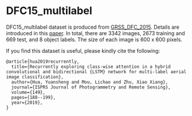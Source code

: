# DFC15_multilabel

DFC15_multilabel dataset is produced from [GRSS_DFC_2015](http://www.grss-ieee.org/community/technical-committees/data-fusion/2015-ieee-grss-data-fusion-contest/). Details are introduced in this [paper](https://arxiv.org/pdf/1807.11245.pdf). In total, there are 3342 images, 2673 training and 669 test, and 8 object labels. The size of each image is 600 x 600 pixels.

If you find this dataset is useful, please kindly cite the following:
```
@article{hua2019recurrently,
  title={Recurrently exploring class-wise attention in a hybrid convolutional and bidirectional {LSTM} network for multi-label aerial image classification},
  author={Hua, Yuansheng and Mou, Lichao and Zhu, Xiao Xiang},
  journal={ISPRS Journal of Photogrammetry and Remote Sensing},
  volume={149},
  pages={188--199},
  year={2019},
}
```
